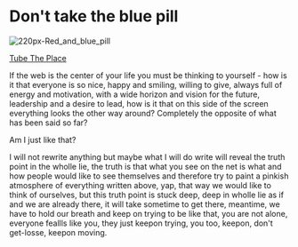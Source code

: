 # Don't take the blue pill

![220px-Red_and_blue_pill](https://user-images.githubusercontent.com/91435534/138650647-f98342ee-cf0c-44be-9ffb-cc5e589a81fc.jpg)

[Tube The Place](https://www.youtube.com/watch?v=mC4WjpViS0c)

If the web is the center of your life you must be thinking to yourself - how is it that everyone is so nice, happy and smiling, willing to give, always full of energy and motivation, with a wide horizon and vision for the future, leadership and a desire to lead, how is it that on this side of the screen everything looks the other way around? Completely the opposite of what has been said so far?

  Am I just like that?
  
I will not rewrite anything but maybe what I will do write will reveal the truth point in the wholle lie, the truth is that what you see on the net is what and how people would like to see themselves and therefore try to paint a pinkish atmosphere of everything written above, yap, that way we would like to think of ourselves, but this truth point is stuck deep, deep in wholle lie as if and we are already there, it will take sometime to get there, meantime, we have to hold our breath and keep on trying to be like that, you are not alone, everyone feallls like you, they just keepon trying, you too, keepon, don't get-losse, keepon moving.


